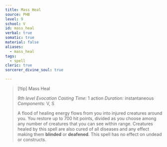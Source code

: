 ```yaml
---
title: Mass Heal
source: PHB
level: 9
school: V
id: mass_heal
verbal: true
somatic: true
material: false
aliases:
  - mass_heal
tags:
  - spell
cleric: true
sorcerer_divine_soul: true

---
```

>[!tip] Mass Heal
>
> *9th level Evocation*
> *Casting Time:* 1 action
> *Duration:* instantaneous
> *Components:* V, S
>
>A flood of healing energy flows from you into injured creatures around you. You restore up to 700 hit points, divided as you choose among any number of creatures that you can see within range. Creatures healed by this spell are also cured of all diseases and any effect making them **blinded** or **deafened**. This spell has no effect on undead or constructs.
>

